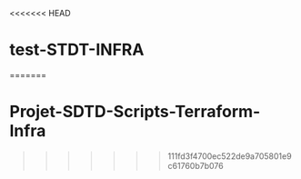 <<<<<<< HEAD
# test-STDT-INFRA
=======
# Projet-SDTD-Scripts-Terraform-Infra
>>>>>>> 111fd3f4700ec522de9a705801e9c61760b7b076
